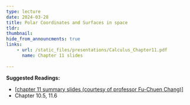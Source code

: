 ```yaml
---
type: lecture
date: 2024-03-28
title: Polar Coordinates and Surfaces in space
tldr: 
thumbnail: 
hide_from_announcments: true
links: 
    - url: /static_files/presentations/Calculus_Chapter11.pdf
      name: Chapter 11 slides
      
---
```

**Suggested Readings:**
- [[chapter 11 summary slides (courtesy of professor Fu-Chuen Chang)]](/nsysu-calculus2/static_files/presentations/Chap11_Summary.pdf)
- Chapter 10.5, 11.6

